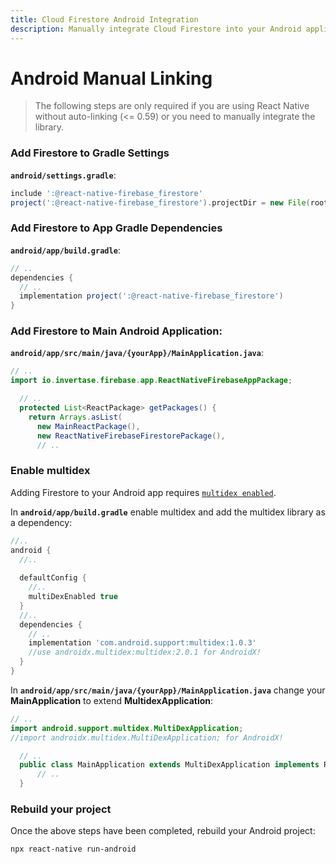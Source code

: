 ```yaml
---
title: Cloud Firestore Android Integration
description: Manually integrate Cloud Firestore into your Android application.
---
```


# Android Manual Linking

> The following steps are only required if you are using React Native without auto-linking (<= 0.59) or you need to manually integrate the library.

### Add Firestore to Gradle Settings

**`android/settings.gradle`**:

```groovy
include ':@react-native-firebase_firestore'
project(':@react-native-firebase_firestore').projectDir = new File(rootProject.projectDir, '../node_modules/@react-native-firebase/firestore/android')
```

### Add Firestore to App Gradle Dependencies

**`android/app/build.gradle`**:

```groovy
// ..
dependencies {
  // ..
  implementation project(':@react-native-firebase_firestore')
}
```

### Add Firestore to Main Android Application:

**`android/app/src/main/java/{yourApp}/MainApplication.java`**:

```java
// ..
import io.invertase.firebase.app.ReactNativeFirebaseAppPackage;

  // ..
  protected List<ReactPackage> getPackages() {
    return Arrays.asList(
      new MainReactPackage(),
      new ReactNativeFirebaseFirestorePackage(),
      // ..
```

### Enable multidex

Adding Firestore to your Android app requires [`multidex enabled`](https://developer.android.com/studio/build/multidex).

In **`android/app/build.gradle`** enable multidex and add the multidex library as a dependency:

```groovy
//..
android {
  //..
  
  defaultConfig {
    //..
    multiDexEnabled true
  }
  //..
  dependencies {
    // ..
    implementation 'com.android.support:multidex:1.0.3' 
    //use androidx.multidex:multidex:2.0.1 for AndroidX!
  }
}
```

In **`android/app/src/main/java/{yourApp}/MainApplication.java`** change your **MainApplication** to extend **MultidexApplication**:


```java
// ..
import android.support.multidex.MultiDexApplication;
//import androidx.multidex.MultiDexApplication; for AndroidX!

  // ..
  public class MainApplication extends MultiDexApplication implements ReactApplication {
      // ..
  }
```

### Rebuild your project

Once the above steps have been completed, rebuild your Android project:

```bash
npx react-native run-android
```
